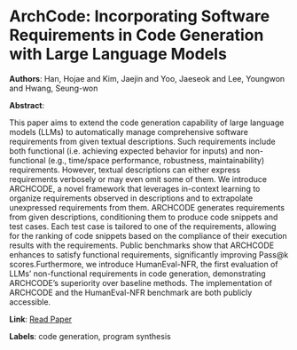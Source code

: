 # ArchCode: Incorporating Software Requirements in Code Generation with Large Language Models

**Authors**: Han, Hojae and Kim, Jaejin and Yoo, Jaeseok and Lee, Youngwon and Hwang, Seung-won

**Abstract**:

This paper aims to extend the code generation capability of large language models (LLMs) to automatically manage comprehensive software requirements from given textual descriptions. Such requirements include both functional (i.e. achieving expected behavior for inputs) and non-functional (e.g., time/space performance, robustness, maintainability) requirements. However, textual descriptions can either express requirements verbosely or may even omit some of them. We introduce ARCHCODE, a novel framework that leverages in-context learning to organize requirements observed in descriptions and to extrapolate unexpressed requirements from them. ARCHCODE generates requirements from given descriptions, conditioning them to produce code snippets and test cases. Each test case is tailored to one of the requirements, allowing for the ranking of code snippets based on the compliance of their execution results with the requirements. Public benchmarks show that ARCHCODE enhances to satisfy functional requirements, significantly improving Pass@k scores.Furthermore, we introduce HumanEval-NFR, the first evaluation of LLMs’ non-functional requirements in code generation, demonstrating ARCHCODE’s superiority over baseline methods. The implementation of ARCHCODE and the HumanEval-NFR benchmark are both publicly accessible.

**Link**: [Read Paper](https://doi.org/10.18653/v1/2024.acl-long.730)

**Labels**: code generation, program synthesis
